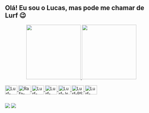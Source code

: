 ## Olá! Eu sou o Lucas, mas pode me chamar de Lurf 😉

<div align="center">
  <a href="https://github.com/lucaslurf">
  <img height="180em" src="https://github-readme-stats-beryl.vercel.app/api?username=lucaslurf&show_icons=true&title_color=fff&icon_color=79ff97&text_color=9f9f9f&bg_color=151515"/>
  <img height="180em" src="https://github-readme-stats-beryl.vercel.app/api/top-langs/?username=lucaslurf&layout=compact&langs_count=7&theme=dracula"/>
</div>
  
  <div style="display: inline_block"><br>
    
  <img align="center" alt="Lurf-Python" height="30" width="40" src="https://cdn.jsdelivr.net/gh/devicons/devicon/icons/python/python-original-wordmark.svg">
  <img align="center" alt="Rafa-Java" height="30" width="40" src="https://cdn.jsdelivr.net/gh/devicons/devicon/icons/java/java-original-wordmark.svg">
  <img align="center" alt="Lurf-HTML" height="30" width="40" src="https://cdn.jsdelivr.net/gh/devicons/devicon/icons/html5/html5-original-wordmark.svg">    
  <img align="center" alt="Lurf-CSS" height="30" width="40" src="https://cdn.jsdelivr.net/gh/devicons/devicon/icons/css3/css3-original-wordmark.svg">
  <img align="center" alt="Lurf-Js" height="30" width="40" src="https://cdn.jsdelivr.net/gh/devicons/devicon/icons/javascript/javascript-original.svg">
  <img align="center" alt="Lurf-PS" height="30" width="40" src="https://cdn.jsdelivr.net/gh/devicons/devicon/icons/photoshop/photoshop-plain.svg">
  <img align="center" alt="Lurf-Canva" height="30" width="40" src="https://cdn.jsdelivr.net/gh/devicons/devicon/icons/canva/canva-original.svg">


  
 ##
  
  <div> 
 
  <a href = "mailto:lucas_faria@outlook.com"><img src="https://img.shields.io/badge/Microsoft_Outlook-0078D4?style=for-the-badge&logo=microsoft-outlook&logoColor=white" target="_blank"></a>
  <a href="https://www.linkedin.com/in/lucas-faria-682b291ba/" target="_blank"><img src="https://img.shields.io/badge/-LinkedIn-%230077B5?style=for-the-badge&logo=linkedin&logoColor=white" target="_blank"></a> 
 

 
</div>
